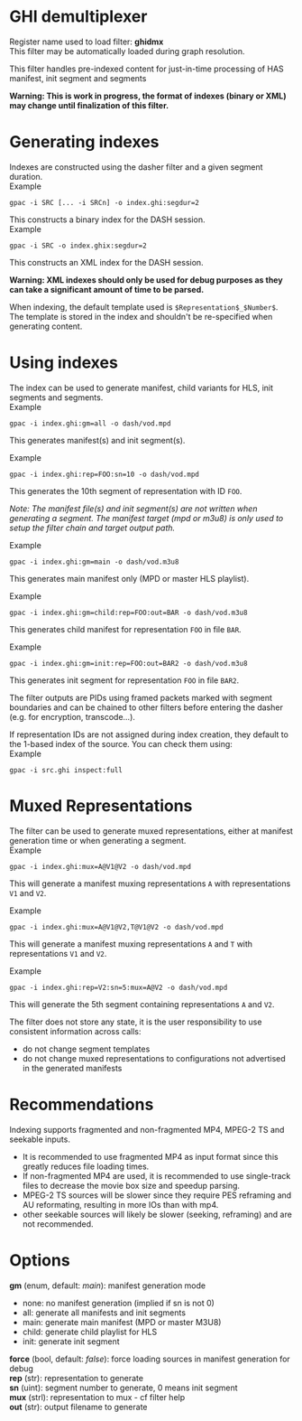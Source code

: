 <!-- automatically generated - do not edit, patch gpac/applications/gpac/gpac.c -->

# GHI demultiplexer  
  
Register name used to load filter: __ghidmx__  
This filter may be automatically loaded during graph resolution.  
  
This filter handles pre-indexed content for just-in-time processing of HAS manifest, init segment and segments  
  
__Warning: This is work in progress, the format of indexes (binary or XML) may change until finalization of this filter.__  
  
# Generating indexes  
  
Indexes are constructed using the dasher filter and a given segment duration.  
Example
```
gpac -i SRC [... -i SRCn] -o index.ghi:segdur=2
```  
This constructs a binary index for the DASH session.  
Example
```
gpac -i SRC -o index.ghix:segdur=2
```  
This constructs an XML index for the DASH session.  
  
__Warning: XML indexes should only be used for debug purposes as they can take a significant amount of time to be parsed.__  
  
When indexing, the default template used is `$Representation$_$Number$`. The template is stored in the index and shouldn't be re-specified when generating content.  
  
# Using indexes  
  
The index can be used to generate manifest, child variants for HLS, init segments and segments.  
Example
```
gpac -i index.ghi:gm=all -o dash/vod.mpd
```  
This generates manifest(s) and init segment(s).  
  
Example
```
gpac -i index.ghi:rep=FOO:sn=10 -o dash/vod.mpd
```  
This generates the 10th segment of representation with ID `FOO`.  
  
_Note: The manifest file(s) and init segment(s) are not written when generating a segment. The manifest target (mpd or m3u8) is only used to setup the filter chain and target output path._  
  
Example
```
gpac -i index.ghi:gm=main -o dash/vod.m3u8
```  
This generates main manifest only (MPD or master HLS playlist).  
  
Example
```
gpac -i index.ghi:gm=child:rep=FOO:out=BAR -o dash/vod.m3u8
```  
This generates child manifest for representation `FOO` in file `BAR`.  
  
Example
```
gpac -i index.ghi:gm=init:rep=FOO:out=BAR2 -o dash/vod.m3u8
```  
This generates init segment for representation `FOO` in file `BAR2`.  
  
The filter outputs are PIDs using framed packets marked with segment boundaries and can be chained to other filters before entering the dasher (e.g. for encryption, transcode...).  
  
If representation IDs are not assigned during index creation, they default to the 1-based index of the source. You can check them using:  
Example
```
gpac -i src.ghi inspect:full
```  
  
# Muxed Representations  
  
The filter can be used to generate muxed representations, either at manifest generation time or when generating a segment.  
Example
```
gpac -i index.ghi:mux=A@V1@V2 -o dash/vod.mpd
```  
This will generate a manifest muxing representations `A` with representations `V1` and `V2`.  
  
Example
```
gpac -i index.ghi:mux=A@V1@V2,T@V1@V2 -o dash/vod.mpd
```  
This will generate a manifest muxing representations `A` and `T` with representations `V1` and `V2`.  
  
Example
```
gpac -i index.ghi:rep=V2:sn=5:mux=A@V2 -o dash/vod.mpd
```  
This will generate the 5th segment containing representations `A` and `V2`.  
  
The filter does not store any state, it is the user responsibility to use consistent information across calls:  

- do not change segment templates  
- do not change muxed representations to configurations not advertised in the generated manifests  

  
# Recommendations  
  
Indexing supports fragmented and non-fragmented MP4, MPEG-2 TS and seekable inputs.  

- It is recommended to use fragmented MP4 as input format since this greatly reduces file loading times.  
- If non-fragmented MP4 are used, it is recommended to use single-track files to decrease the movie box size and speedup parsing.  
- MPEG-2 TS sources will be slower since they require PES reframing and AU reformating, resulting in more IOs than with mp4.  
- other seekable sources will likely be slower (seeking, reframing) and are not recommended.  

  

# Options    
  
<a id="gm">__gm__</a> (enum, default: _main_): manifest generation mode  

- none: no manifest generation (implied if sn is not 0)  
- all: generate all manifests and init segments  
- main: generate main manifest (MPD or master M3U8)  
- child: generate child playlist for HLS  
- init: generate init segment  
  
<a id="force">__force__</a> (bool, default: _false_): force loading sources in manifest generation for debug  
<a id="rep">__rep__</a> (str): representation to generate  
<a id="sn">__sn__</a> (uint):  segment number to generate, 0 means init segment  
<a id="mux">__mux__</a> (strl): representation to mux - cf filter help  
<a id="out">__out__</a> (str): output filename to generate  
  
